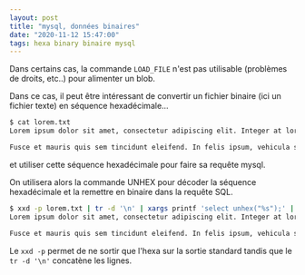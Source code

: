 ```yaml
---
layout: post
title: "mysql, données binaires"
date: "2020-11-12 15:47:00"
tags: hexa binary binaire mysql
---
```

Dans certains cas, la commande `LOAD_FILE` n'est pas utilisable (problèmes de droits, etc..) pour alimenter 
un blob.

Dans ce cas, il peut être intéressant de convertir un fichier binaire (ici un fichier texte) en séquence 
hexadécimale...

```bash
$ cat lorem.txt 
Lorem ipsum dolor sit amet, consectetur adipiscing elit. Integer at lorem pharetra, pulvinar quam nec, efficitur ligula. Donec imperdiet aliquam rutrum. Aenean metus est, cursus eget auctor sit amet, vehicula id lorem. Vivamus mollis sollicitudin mattis. Aenean volutpat velit tellus, et ullamcorper nisi aliquam ut. Nunc efficitur est ac tincidunt ultrices. Morbi ac quam magna. Vivamus egestas elit in bibendum fermentum. Nulla nunc felis, aliquet a lorem eleifend, mollis laoreet libero. Etiam sit amet justo bibendum, cursus lectus in, blandit ex. Nulla dolor est, pharetra eget nulla et, sodales dapibus diam.

Fusce et mauris quis sem tincidunt eleifend. In felis ipsum, vehicula sit amet sapien a, vulputate euismod lacus. Proin condimentum ante ex, et viverra eros tristique eu. Quisque consectetur, lectus ut tempus aliquet, lorem urna venenatis dolor, id venenatis ante tortor quis odio. Fusce consectetur nisi id massa efficitur, et condimentum enim sagittis. Donec volutpat leo in nisl vestibulum tempor. Aliquam erat volutpat. Praesent egestas lectus nibh, vel porta lorem pharetra a. Pellentesque nec bibendum metus. Nulla a felis hendrerit, pulvinar est ac, ullamcorper ipsum. Donec tempus porta lectus a laoreet. Aenean eget tortor at mi aliquet sodales.
```

et utiliser cette séquence hexadécimale pour faire sa requête mysql.

On utilisera alors la commande UNHEX pour décoder la séquence hexadécimale et la remettre en binaire dans la requête SQL.

```bash
$ xxd -p lorem.txt | tr -d '\n' | xargs printf 'select unhex("%s");' | mysql -u root -ptest -s 2> /dev/null | xargs -0 printf $'%b'
Lorem ipsum dolor sit amet, consectetur adipiscing elit. Integer at lorem pharetra, pulvinar quam nec, efficitur ligula. Donec imperdiet aliquam rutrum. Aenean metus est, cursus eget auctor sit amet, vehicula id lorem. Vivamus mollis sollicitudin mattis. Aenean volutpat velit tellus, et ullamcorper nisi aliquam ut. Nunc efficitur est ac tincidunt ultrices. Morbi ac quam magna. Vivamus egestas elit in bibendum fermentum. Nulla nunc felis, aliquet a lorem eleifend, mollis laoreet libero. Etiam sit amet justo bibendum, cursus lectus in, blandit ex. Nulla dolor est, pharetra eget nulla et, sodales dapibus diam.

Fusce et mauris quis sem tincidunt eleifend. In felis ipsum, vehicula sit amet sapien a, vulputate euismod lacus. Proin condimentum ante ex, et viverra eros tristique eu. Quisque consectetur, lectus ut tempus aliquet, lorem urna venenatis dolor, id venenatis ante tortor quis odio. Fusce consectetur nisi id massa efficitur, et condimentum enim sagittis. Donec volutpat leo in nisl vestibulum tempor. Aliquam erat volutpat. Praesent egestas lectus nibh, vel porta lorem pharetra a. Pellentesque nec bibendum metus. Nulla a felis hendrerit, pulvinar est ac, ullamcorper ipsum. Donec tempus porta lectus a laoreet. Aenean eget tortor at mi aliquet sodales.
```

Le `xxd -p` permet de ne sortir que l'hexa sur la sortie standard tandis que le `tr -d '\n'` concatène les lignes.
